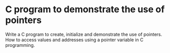 # C program to demonstrate the use of pointers
Write a C program to create, initialize and demonstrate the use of pointers. How to access values and addresses using a pointer variable in C programming.

